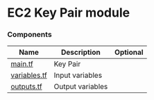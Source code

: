 # EC2 Key Pair module

### Components

| Name              | Description      | Optional |
| ----------------- | ---------------- | :------: |
| [main.tf][m]      | Key Pair         |          |
| [variables.tf][v] | Input variables  |          |
| [outputs.tf][o]   | Output variables |          |

[m]: main.tf
[v]: variables.tf
[o]: outputs.tf
